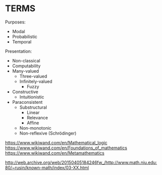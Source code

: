# TERMS


Purposes:
- Modal
- Probabilistic
- Temporal

Presentation:
- Non-classical
- Computability
- Many-valued
  - Three-valued
  - Infinitely-valued
    - Fuzzy
- Constructive
  - Intuitionistic
- Paraconsistent
  - Substructural
    - Linear
    - Relevance
    - Affine
  - Non-monotonic
  - Non-reflexive (Schrödinger)




https://www.wikiwand.com/en/Mathematical_logic
https://www.wikiwand.com/en/Foundations_of_mathematics
https://www.wikiwand.com/en/Metamathematics

http://web.archive.org/web/20150405184246fw_/http://www.math.niu.edu:80/~rusin/known-math/index/03-XX.html